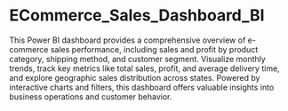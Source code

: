 # ECommerce_Sales_Dashboard_BI
 This Power BI dashboard provides a comprehensive overview of e-commerce sales performance, including sales and profit by product category, shipping method, and customer segment. Visualize monthly trends, track key metrics like total sales, profit, and average delivery time, and explore geographic sales distribution across states. Powered by interactive charts and filters, this dashboard offers valuable insights into business operations and customer behavior.
